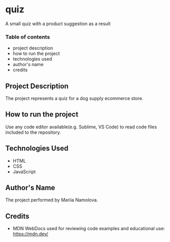 # quiz
A small quiz with a product suggestion as a result

### Table of contents
- project description
- how to run the project
- technologies used
- author's name
- credits 

## Project Description

The project represents a quiz for a dog supply ecommerce store.

## How to run the project

Use any code editor available(e.g. Sublime, VS Code) to read code files included to the repository.

## Technologies Used

- HTML
- CSS
- JavaScript 

## Author's Name

The project performed by Mariia Namolova.

## Credits

- MDN WebDocs used for reviewing code examples and educational use: https://mdn.dev/
